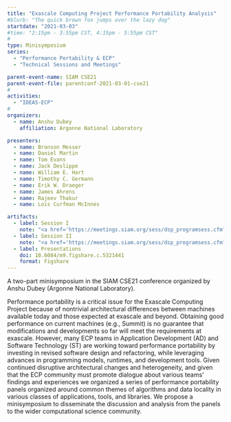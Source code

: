 ```yaml
---
title: "Exascale Computing Project Performance Portability Analysis"
#blurb: "The quick brown fox jumps over the lazy dog"
startdate: "2021-03-03"
#time: "2:15pm - 3:55pm CST, 4:15pm - 5:55pm CST"
#
type: Minisymposium 
series: 
  - "Performance Portability & ECP"
  - "Technical Sessions and Meetings"

parent-event-name: SIAM CSE21
parent-event-file: parentconf-2021-03-01-cse21
#
activities:
  - "IDEAS-ECP"
#
organizers:
  - name: Anshu Dubey
    affiliation: Argonne National Laboratory

presenters:
  - name: Bronson Messer
  - name: Daniel Martin
  - name: Tom Evans
  - name: Jack Deslippe
  - name: William E. Hart
  - name: Timothy C. Germann
  - name: Erik W. Draeger
  - name: James Ahrens
  - name: Rajeev Thakur
  - name: Lois Curfman McInnes

artifacts:
  - label: Session I
    note: "<a href='https://meetings.siam.org/sess/dsp_programsess.cfm?SESSIONCODE=69992'>MS162</a>"
  - label: Session II
    note: "<a href='https://meetings.siam.org/sess/dsp_programsess.cfm?SESSIONCODE=69993'>MS192</a>"
  - label: Presentations
    doi: 10.6084/m9.figshare.c.5321441
    format: Figshare
---
```


A two-part minisymposium in the SIAM CSE21 conference organized by Anshu Dubey (Argonne National Laboratory).

Performance portability is a critical issue for the Exascale Computing Project because of nontrivial architectural differences between machines available today and those expected at exascale and beyond. Obtaining good performance on current machines (e.g., Summit) is no guarantee that modifications and developments so far will meet the requirements at exascale. However, many ECP teams in Application Development (AD) and Software Technology (ST) are working toward performance portability by investing in revised software design and refactoring, while leveraging advances in programming models, runtimes, and development tools. Given continued disruptive architectural changes and heterogeneity, and given that the ECP community must promote dialogue about various teams’ findings and experiences we organized a series of performance portability panels organized around common themes of algorithms and data locality in various classes of applications, tools, and libraries. We propose a minisymposium to disseminate the discussion and analysis from the panels to the wider computational science community.
